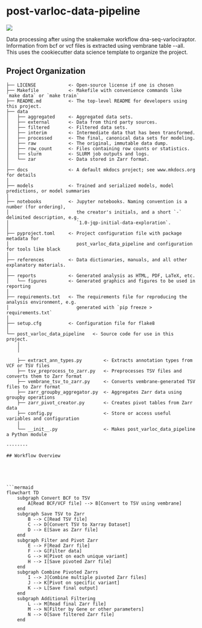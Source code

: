 # post-varloc-data-pipeline

<a target="_blank" href="https://cookiecutter-data-science.drivendata.org/">
    <img src="https://img.shields.io/badge/CCDS-Project%20template-328F97?logo=cookiecutter" />
</a>

Data processing after using the snakemake workflow dna-seq-varlociraptor.  Information from bcf or vcf files is extracted using vembrane table --all.  This uses the cookiecutter data science template to organize the project.

## Project Organization

```
├── LICENSE            <- Open-source license if one is chosen
├── Makefile           <- Makefile with convenience commands like `make data` or `make train`
├── README.md          <- The top-level README for developers using this project.
├── data
│   ├── aggregated     <- Aggregated data sets.
│   ├── external       <- Data from third party sources.
│   ├── filtered       <- Filtered data sets.
│   ├── interim        <- Intermediate data that has been transformed.
│   ├── processed      <- The final, canonical data sets for modeling.
│   ├── raw            <- The original, immutable data dump.
│   ├── row_count      <- Files containing row counts or statistics.
│   ├── slurm          <- SLURM job outputs and logs.
│   └── zar            <- Data stored in Zarr format.
│
├── docs               <- A default mkdocs project; see www.mkdocs.org for details
│
├── models             <- Trained and serialized models, model predictions, or model summaries
│
├── notebooks          <- Jupyter notebooks. Naming convention is a number (for ordering),
│                         the creator's initials, and a short `-` delimited description, e.g.
│                         `1.0-jqp-initial-data-exploration`.
│
├── pyproject.toml     <- Project configuration file with package metadata for
│                         post_varloc_data_pipeline and configuration for tools like black
│
├── references         <- Data dictionaries, manuals, and all other explanatory materials.
│
├── reports            <- Generated analysis as HTML, PDF, LaTeX, etc.
│   └── figures        <- Generated graphics and figures to be used in reporting
│
├── requirements.txt   <- The requirements file for reproducing the analysis environment, e.g.
│                         generated with `pip freeze > requirements.txt`
│
├── setup.cfg          <- Configuration file for flake8
│
└── post_varloc_data_pipeline   <- Source code for use in this project.
    │
    │

    ├── extract_ann_types.py        <- Extracts annotation types from VCF or TSV files
    ├── tsv_preprocess_to_zarr.py   <- Preprocesses TSV files and converts them to Zarr format
    ├── vembrane_tsv_to_zarr.py     <- Converts vembrane-generated TSV files to Zarr format
    ├── zarr_groupby_aggregator.py  <- Aggregates Zarr data using groupby operations
    ├── zarr_pivot_creator.py       <- Creates pivot tables from Zarr data
    ├── config.py                   <- Store or access useful variables and configuration
    │
    └── __init__.py                 <- Makes post_varloc_data_pipeline a Python module

--------

## Workflow Overview





```mermaid
flowchart TD
    subgraph Convert BCF to TSV
        A[Read BCF/VCF file] --> B[Convert to TSV using vembrane]
    end
    subgraph Save TSV to Zarr
        B --> C[Read TSV file]
        C --> D[Convert TSV to Xarray Dataset]
        D --> E[Save as Zarr file]
    end
    subgraph Filter and Pivot Zarr
        E --> F[Read Zarr file]
        F --> G[Filter data]
        G --> H[Pivot on each unique variant]
        H --> I[Save pivoted Zarr file]
    end
    subgraph Combine Pivoted Zarrs
        I --> J[Combine multiple pivoted Zarr files]
        J --> K[Pivot on specific variant]
        K --> L[Save final output]
    end
    subgraph Additional Filtering
        L --> M[Read final Zarr file]
        M --> N[Filter by Gene or other parameters]
        N --> O[Save filtered Zarr file]
    end
```

